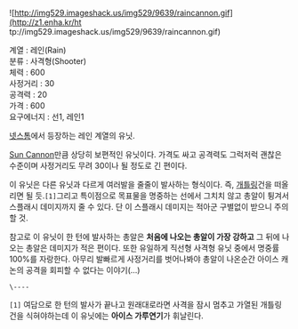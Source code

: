 ![http://img529.imageshack.us/img529/9639/raincannon.gif](http://z1.enha.kr/ht
tp://img529.imageshack.us/img529/9639/raincannon.gif)

계열 : 레인(Rain)  
분류 : 사격형(Shooter)  
체력 : 600  
사정거리 : 30  
공격력 : 20  
가격 : 600  
요구에너지 : 선1, 레인1

[넷스톰](%EB%84%B7%EC%8A%A4%ED%86%B0.md)에서 등장하는 레인 계열의 유닛.

[Sun Cannon](Sun%20Cannon.md)만큼 상당히 보편적인 유닛이다. 가격도 싸고 공격력도 그럭저럭 괜찮은 수준이며
사정거리도 무려 30이나 될 정도로 긴 편이다.

이 유닛은 다른 유닛과 다르게 여러발을 줄줄이 발사하는 형식이다. 즉,
[개틀링](%EA%B0%9C%ED%8B%80%EB%A7%81.md)건을 떠올리면 될 듯.`[1]`그리고 특이점으로 목표물을 명중하는
선에서 그치치 않고 총알이 튕겨서 스플래시 데미지까지 줄 수 있다. 단 이 스플래시 데미지는 적아군 구별없이 받으니 주의할 것.

참고로 이 유닛이 한 턴에 발사하는 총알은 **처음에 나오는 총알이 가장 강하고** 그 뒤에 나오는 총알은 데미지가 적은 편이다. 또한
유일하게 직선형 사격형 유닛 중에서 명중률 100%를 자랑한다. 아무리 발빠르게 사정거리를 벗어나봐야 총알이 나온순간 아이스 캐논의 공격을
회피할 수 없다는 이야기(...)

`\----`

`[1]` 여담으로 한 턴의 발사가 끝나고 원래대로라면 사격을 잠시 멈추고 가열된 개틀링 건을 식혀야하는데 이 유닛에는 **아이스
가루연기**가 휘날린다.

